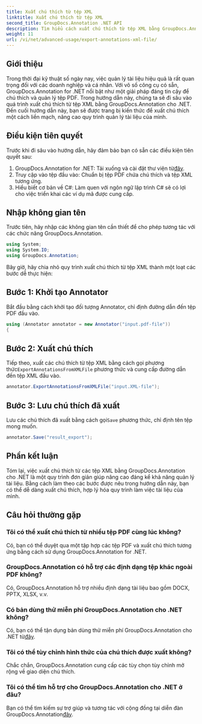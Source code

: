 ```yaml
---
title: Xuất chú thích từ tệp XML
linktitle: Xuất chú thích từ tệp XML
second_title: GroupDocs.Annotation .NET API
description: Tìm hiểu cách xuất chú thích từ tệp XML bằng GroupDocs.Annotation cho .NET, đơn giản hóa quy trình quản lý tài liệu của bạn một cách hiệu quả.
weight: 11
url: /vi/net/advanced-usage/export-annotations-xml-file/
---
```

## Giới thiệu
Trong thời đại kỹ thuật số ngày nay, việc quản lý tài liệu hiệu quả là rất quan trọng đối với các doanh nghiệp và cá nhân. Với vô số công cụ có sẵn, GroupDocs.Annotation for .NET nổi bật như một giải pháp đáng tin cậy để chú thích và quản lý tệp PDF. Trong hướng dẫn này, chúng ta sẽ đi sâu vào quá trình xuất chú thích từ tệp XML bằng GroupDocs.Annotation cho .NET. Đến cuối hướng dẫn này, bạn sẽ được trang bị kiến thức để xuất chú thích một cách liền mạch, nâng cao quy trình quản lý tài liệu của mình.
## Điều kiện tiên quyết
Trước khi đi sâu vào hướng dẫn, hãy đảm bảo bạn có sẵn các điều kiện tiên quyết sau:
1.  GroupDocs.Annotation for .NET: Tải xuống và cài đặt thư viện từ[đây](https://releases.groupdocs.com/annotation/net/).
2. Truy cập vào tệp đầu vào: Chuẩn bị tệp PDF chứa chú thích và tệp XML tương ứng.
3. Hiểu biết cơ bản về C#: Làm quen với ngôn ngữ lập trình C# sẽ có lợi cho việc triển khai các ví dụ mã được cung cấp.

## Nhập không gian tên
Trước tiên, hãy nhập các không gian tên cần thiết để cho phép tương tác với các chức năng GroupDocs.Annotation.
```csharp
using System;
using System.IO;
using GroupDocs.Annotation;
```

Bây giờ, hãy chia nhỏ quy trình xuất chú thích từ tệp XML thành một loạt các bước dễ thực hiện:
## Bước 1: Khởi tạo Annotator
Bắt đầu bằng cách khởi tạo đối tượng Annotator, chỉ định đường dẫn đến tệp PDF đầu vào.
```csharp
using (Annotator annotator = new Annotator("input.pdf-file"))
{
```
## Bước 2: Xuất chú thích
 Tiếp theo, xuất các chú thích từ tệp XML bằng cách gọi phương thức`ExportAnnotationsFromXMLFile` phương thức và cung cấp đường dẫn đến tệp XML đầu vào.
```csharp
annotator.ExportAnnotationsFromXMLFile("input.XML-file");
```
## Bước 3: Lưu chú thích đã xuất
 Lưu các chú thích đã xuất bằng cách gọi`Save` phương thức, chỉ định tên tệp mong muốn.
```csharp
annotator.Save("result_export");
```

## Phần kết luận
Tóm lại, việc xuất chú thích từ các tệp XML bằng GroupDocs.Annotation cho .NET là một quy trình đơn giản giúp nâng cao đáng kể khả năng quản lý tài liệu. Bằng cách làm theo các bước được nêu trong hướng dẫn này, bạn có thể dễ dàng xuất chú thích, hợp lý hóa quy trình làm việc tài liệu của mình.
## Câu hỏi thường gặp
### Tôi có thể xuất chú thích từ nhiều tệp PDF cùng lúc không?
Có, bạn có thể duyệt qua một tập hợp các tệp PDF và xuất chú thích tương ứng bằng cách sử dụng GroupDocs.Annotation for .NET.
### GroupDocs.Annotation có hỗ trợ các định dạng tệp khác ngoài PDF không?
Có, GroupDocs.Annotation hỗ trợ nhiều định dạng tài liệu bao gồm DOCX, PPTX, XLSX, v.v.
### Có bản dùng thử miễn phí GroupDocs.Annotation cho .NET không?
 Có, bạn có thể tận dụng bản dùng thử miễn phí GroupDocs.Annotation cho .NET từ[đây](https://releases.groupdocs.com/).
### Tôi có thể tùy chỉnh hình thức của chú thích được xuất không?
Chắc chắn, GroupDocs.Annotation cung cấp các tùy chọn tùy chỉnh mở rộng về giao diện chú thích.
### Tôi có thể tìm hỗ trợ cho GroupDocs.Annotation cho .NET ở đâu?
 Bạn có thể tìm kiếm sự trợ giúp và tương tác với cộng đồng tại diễn đàn GroupDocs.Annotation[đây](https://forum.groupdocs.com/c/annotation/10).